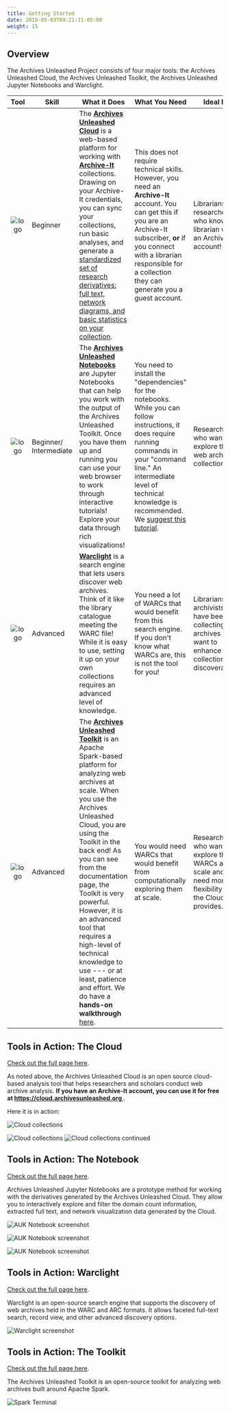 ```yaml
---
title: Getting Started
date: 2019-05-03T09:21:11-05:00
weight: 15
---
```


<!---
The introductory video will go here
-->

## Overview

The Archives Unleashed Project consists of four major tools: the Archives Unleashed Cloud, the Archives Unleashed Toolkit, the Archives Unleashed Jupyter Notebooks and Warclight.

| Tool                     | Skill        | What it Does | What You Need | Ideal For |
|:--------------------------:|--------------|--------------|---------------|-----------|
| ![logo](/images/cloud-logo.png)  | Beginner     | The **[Archives Unleashed Cloud](/cloud)** is a web-based platform for working with [**Archive-It**](https://archive-it.org) collections. Drawing on your Archive-It credentials, you can sync your collections, run basic analyses, and generate a [standardized set of research derivatives: full text, network diagrams, and basic statistics on your collection](https://cloud.archivesunleashed.org/derivatives).             |  This does not require technical skills. However, you need an **Archive-It** account. You can get this if you are an Archive-It subscriber, **or** if you connect with a librarian responsible for a collection they can generate you a guest account.            | Librarians, and researchers who know a librarian with an Archive-It account!          |
| ![logo](/images/notebook-logo.png) | Beginner/ Intermediate | The **[Archives Unleashed Notebooks](/notebooks)** are Jupyter Notebooks that can help you work with the output of the Archives Unleashed Toolkit. Once you have them up and running you can use your web browser to work through interactive tutorials! Explore your data through rich visualizations!             |  You need to install the "dependencies" for the notebooks. While you can follow instructions, it does require running commands in your "command line." An intermediate level of technical knowledge is recommended. We [suggest this tutorial](https://programminghistorian.org/en/lessons/intro-to-bash).            | Researchers who want to explore their web archival collections.          |
| ![logo](/images/warclight-logo.png) | Advanced | **[Warclight](/warclight)** is a search engine that lets users discover web archives. Think of it like the library catalogue meeting the WARC file! While it is easy to use, setting it up on your own collections requires an advanced level of knowledge.             | You need a lot of WARCs that would benefit from this search engine. If you don't know what WARCs are, this is not the tool for you!             |  Librarians and archivists who have been collecting web archives and want to enhance collection discoverability.         |
| ![logo](/images/toolkit-logo.png)   | Advanced     |  The **[Archives Unleashed Toolkit](/toolkit)** is an Apache Spark-based platform for analyzing web archives at scale. When you use the Archives Unleashed Cloud, you are using the Toolkit in the back end! As you can see from the documentation page, the Toolkit is very powerful. However, it is an advanced tool that requires a high-level of technical knowledge to use --- or at least, patience and effort. We do have a **hands-on walkthrough** [here](https://aut.docs.archivesunleashed.org/docs/toolkit-walkthrough).            |  You would need WARCs that would benefit from computationally exploring them at scale.            |  Researchers who want to explore their WARCs at scale and need more flexibility than the Cloud provides.         |

## Tools in Action: The Cloud

[Check out the full page here](/cloud).

As noted above, the Archives Unleashed Cloud is an open source cloud-based analysis tool that helps researchers and scholars conduct web archive analysis. **If you have an Archive-It account, you can use it for free at [https://cloud.archivesunleashed.org
](https://cloud.archivesunleashed.org)**.

Here it is in action:

![Cloud collections](/images/cloud-collections.png)

![Cloud collections](/images/cloud-interface1.png)
![Cloud collections continued](/images/cloud-interface2.png)

## Tools in Action: The Notebook

[Check out the full page here](/notebooks).

Archives Unleashed Jupyter Notebooks are a prototype method for working with the derivatives generated by the Archives Unleashed Cloud. They allow you to interactively explore and filter the domain count information, extracted full text, and network visualization data generated by the Cloud.

![AUK Notebook screenshot](/images/AUK_Notebook_Domains.png)

![AUK Notebook screenshot](/images/AUK_Notebook_Text.png)

![AUK Notebook screenshot](/images/AUK_Notebook_Network.png)

## Tools in Action: Warclight

[Check out the full page here](/warclight).

Warclight is an open-source search engine that supports the discovery of web archives held in the WARC and ARC formats. It allows faceted full-text search, record view, and other advanced discovery options.

![Warclight screenshot](/images/warclight.png)

## Tools in Action: The Toolkit

[Check out the full page here](/aut).

The Archives Unleashed Toolkit is an open-source toolkit for analyzing web archives built around Apache Spark. 

![Spark Terminal](/images/prompt.png)
